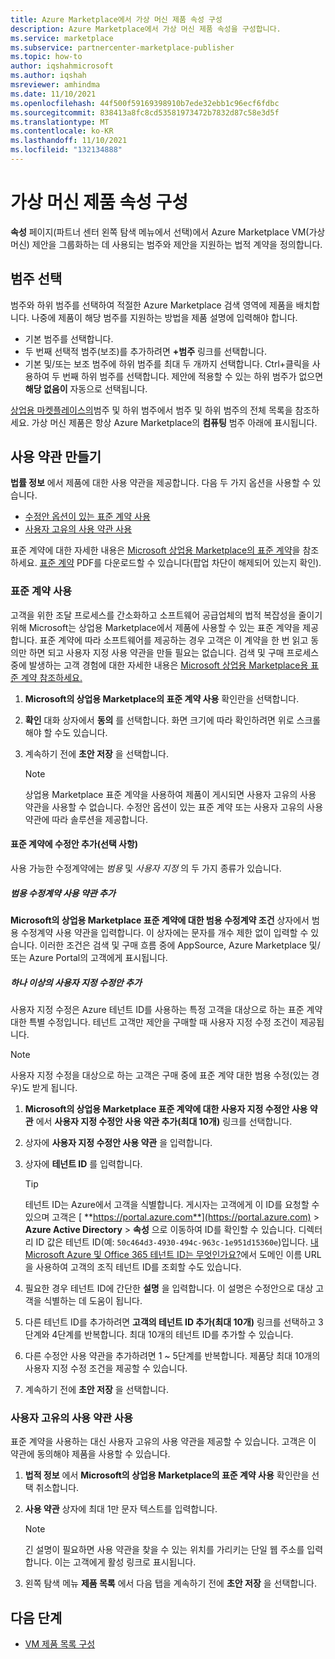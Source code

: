 ```yaml
---
title: Azure Marketplace에서 가상 머신 제품 속성 구성
description: Azure Marketplace에서 가상 머신 제품 속성을 구성합니다.
ms.service: marketplace
ms.subservice: partnercenter-marketplace-publisher
ms.topic: how-to
author: iqshahmicrosoft
ms.author: iqshah
msreviewer: amhindma
ms.date: 11/10/2021
ms.openlocfilehash: 44f500f59169398910b7ede32ebb1c96ecf6fdbc
ms.sourcegitcommit: 838413a8fc8cd53581973472b7832d87c58e3d5f
ms.translationtype: MT
ms.contentlocale: ko-KR
ms.lasthandoff: 11/10/2021
ms.locfileid: "132134888"
---
```

# <a name="configure-virtual-machine-offer-properties"></a>가상 머신 제품 속성 구성

**속성** 페이지(파트너 센터 왼쪽 탐색 메뉴에서 선택)에서 Azure Marketplace VM(가상 머신) 제안을 그룹화하는 데 사용되는 범주와 제안을 지원하는 법적 계약을 정의합니다.

## <a name="select-a-category"></a>범주 선택

범주와 하위 범주를 선택하여 적절한 Azure Marketplace 검색 영역에 제품을 배치합니다. 나중에 제품이 해당 범주를 지원하는 방법을 제품 설명에 입력해야 합니다.

- 기본 범주를 선택합니다.
- 두 번째 선택적 범주(보조)를 추가하려면 **+범주** 링크를 선택합니다.
- 기본 및/또는 보조 범주에 하위 범주를 최대 두 개까지 선택합니다. Ctrl+클릭을 사용하여 두 번째 하위 범주를 선택합니다. 제안에 적용할 수 있는 하위 범주가 없으면 **해당 없음이** 자동으로 선택됩니다.

[상업용 마켓플레이스의](categories.md)범주 및 하위 범주에서 범주 및 하위 범주의 전체 목록을 참조하세요. 가상 머신 제품은 항상 Azure Marketplace의 **컴퓨팅** 범주 아래에 표시됩니다.

## <a name="provide-terms-and-conditions"></a>사용 약관 만들기

**법률 정보** 에서 제품에 대한 사용 약관을 제공합니다. 다음 두 가지 옵션을 사용할 수 있습니다.

- [수정안 옵션이 있는 표준 계약 사용](#use-the-standard-contract)
- [사용자 고유의 사용 약관 사용](#use-your-own-terms-and-conditions)

표준 계약에 대한 자세한 내용은 [Microsoft 상업용 Marketplace의 표준 계약](standard-contract.md)을 참조하세요. [표준 계약](https://go.microsoft.com/fwlink/?linkid=2041178) PDF를 다운로드할 수 있습니다(팝업 차단이 해제되어 있는지 확인).

### <a name="use-the-standard-contract"></a>표준 계약 사용

고객을 위한 조달 프로세스를 간소화하고 소프트웨어 공급업체의 법적 복잡성을 줄이기 위해 Microsoft는 상업용 Marketplace에서 제품에 사용할 수 있는 표준 계약을 제공합니다. 표준 계약에 따라 소프트웨어를 제공하는 경우 고객은 이 계약을 한 번 읽고 동의만 하면 되고 사용자 지정 사용 약관을 만들 필요는 없습니다. 검색 및 구매 프로세스 중에 발생하는 고객 경험에 대한 자세한 내용은 [Microsoft 상업용 Marketplace용 표준 계약 참조하세요.](standard-contract.md#customer-experience)

1. **Microsoft의 상업용 Marketplace의 표준 계약 사용** 확인란을 선택합니다.

1. **확인** 대화 상자에서 **동의** 를 선택합니다. 화면 크기에 따라 확인하려면 위로 스크롤해야 할 수도 있습니다.
1. 계속하기 전에 **초안 저장** 을 선택합니다.

   > [!NOTE]
   > 상업용 Marketplace 표준 계약을 사용하여 제품이 게시되면 사용자 고유의 사용 약관을 사용할 수 없습니다. 수정안 옵션이 있는 표준 계약 또는 사용자 고유의 사용 약관에 따라 솔루션을 제공합니다.

#### <a name="add-amendments-to-the-standard-contract-optional"></a>표준 계약에 수정안 추가(선택 사항)

사용 가능한 수정계약에는 *범용* 및 *사용자 지정* 의 두 가지 종류가 있습니다.

##### <a name="add-universal-amendment-terms"></a>범용 수정계약 사용 약관 추가

**Microsoft의 상업용 Marketplace 표준 계약에 대한 범용 수정계약 조건** 상자에서 범용 수정계약 사용 약관을 입력합니다. 이 상자에는 문자를 개수 제한 없이 입력할 수 있습니다. 이러한 조건은 검색 및 구매 흐름 중에 AppSource, Azure Marketplace 및/또는 Azure Portal의 고객에게 표시됩니다.

##### <a name="add-one-or-more-custom-amendments"></a>하나 이상의 사용자 지정 수정안 추가

사용자 지정 수정은 Azure 테넌트 ID를 사용하는 특정 고객을 대상으로 하는 표준 계약 대한 특별 수정입니다. 테넌트 고객만 제안을 구매할 때 사용자 지정 수정 조건이 제공됩니다.

> [!NOTE]
> 사용자 지정 수정을 대상으로 하는 고객은 구매 중에 표준 계약 대한 범용 수정(있는 경우)도 받게 됩니다.

1. **Microsoft의 상업용 Marketplace 표준 계약에 대한 사용자 지정 수정안 사용 약관** 에서 **사용자 지정 수정안 사용 약관 추가(최대 10개)** 링크를 선택합니다.
2. 상자에 **사용자 지정 수정안 사용 약관** 을 입력합니다.
3. 상자에 **테넌트 ID** 를 입력합니다.

   > [!TIP]
   > 테넌트 ID는 Azure에서 고객을 식별합니다. 게시자는 고객에게 이 ID를 요청할 수 있으며 고객은 [ **https://portal.azure.com**](https://portal.azure.com) > **Azure Active Directory** > **속성** 으로 이동하여 ID를 확인할 수 있습니다. 디렉터리 ID 값은 테넌트 ID(예: `50c464d3-4930-494c-963c-1e951d15360e`)입니다. [내 Microsoft Azure 및 Office 365 테넌트 ID는 무엇인가요?](https://www.whatismytenantid.com/)에서 도메인 이름 URL을 사용하여 고객의 조직 테넌트 ID를 조회할 수도 있습니다.

4. 필요한 경우 테넌트 ID에 간단한 **설명** 을 입력합니다. 이 설명은 수정안으로 대상 고객을 식별하는 데 도움이 됩니다.
5. 다른 테넌트 ID를 추가하려면 **고객의 테넌트 ID 추가(최대 10개)** 링크를 선택하고 3단계와 4단계를 반복합니다. 최대 10개의 테넌트 ID를 추가할 수 있습니다.
6. 다른 수정안 사용 약관을 추가하려면 1 ~ 5단계를 반복합니다. 제품당 최대 10개의 사용자 지정 수정 조건을 제공할 수 있습니다.
7. 계속하기 전에 **초안 저장** 을 선택합니다.

### <a name="use-your-own-terms-and-conditions"></a>사용자 고유의 사용 약관 사용

표준 계약을 사용하는 대신 사용자 고유의 사용 약관을 제공할 수 있습니다. 고객은 이 약관에 동의해야 제품을 사용할 수 있습니다.

1. **법적 정보** 에서 **Microsoft의 상업용 Marketplace의 표준 계약 사용** 확인란을 선택 취소합니다.
1. **사용 약관** 상자에 최대 1만 문자 텍스트를 입력합니다.

   > [!NOTE]
   > 긴 설명이 필요하면 사용 약관을 찾을 수 있는 위치를 가리키는 단일 웹 주소를 입력합니다. 이는 고객에게 활성 링크로 표시됩니다.

1. 왼쪽 탐색 메뉴 **제품 목록** 에서 다음 탭을 계속하기 전에 **초안 저장** 을 선택합니다.

## <a name="next-steps"></a>다음 단계

- [VM 제품 목록 구성](azure-vm-create-listing.md)
